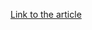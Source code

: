 [Link to the article](https://www.dragos.com/blog/industry-news/implications-of-it-ransomware-for-ics-environments/)
